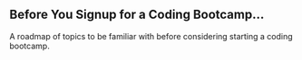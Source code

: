 ## Before You Signup for a Coding Bootcamp...

A roadmap of topics to be familiar with before considering starting a coding bootcamp.


